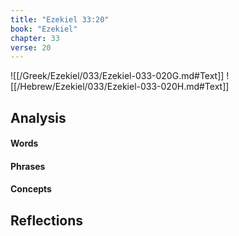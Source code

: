 ```yaml
---
title: "Ezekiel 33:20"
book: "Ezekiel"
chapter: 33
verse: 20
---
```

![[/Greek/Ezekiel/033/Ezekiel-033-020G.md#Text]]
![[/Hebrew/Ezekiel/033/Ezekiel-033-020H.md#Text]]

## Analysis

#### Words

#### Phrases

#### Concepts

## Reflections
